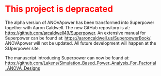 
# <span style="color:red">This project is depracated</span>

The alpha version of ANOVApower has been transformed into Superpower
together with Aaron Caldwell. The new GitHub repository is at:
<https://github.com/arcaldwell49/Superpower>. An extensive manual for
Superpower can be found at: <https://aaroncaldwell.us/SuperpowerBook/>.
ANOVApower will not be updated. All future development will happen at
the SUperpower site.

The manuscript introducing Superpower can now be found at:
<https://github.com/Lakens/Simulation_Based_Power_Analysis_For_Factorial_ANOVA_Designs>
